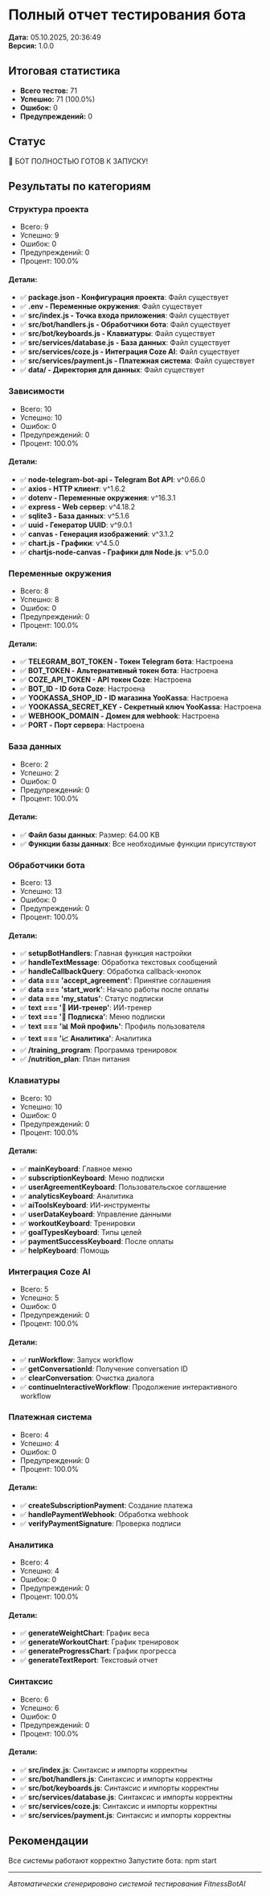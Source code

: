 # Полный отчет тестирования бота

**Дата:** 05.10.2025, 20:36:49  
**Версия:** 1.0.0

## Итоговая статистика

- **Всего тестов:** 71
- **Успешно:** 71 (100.0%)
- **Ошибок:** 0
- **Предупреждений:** 0

## Статус

🎉 БОТ ПОЛНОСТЬЮ ГОТОВ К ЗАПУСКУ!

## Результаты по категориям

### Структура проекта

- Всего: 9
- Успешно: 9
- Ошибок: 0
- Предупреждений: 0
- Процент: 100.0%

#### Детали:

- ✅ **package.json - Конфигурация проекта**: Файл существует
- ✅ **.env - Переменные окружения**: Файл существует
- ✅ **src/index.js - Точка входа приложения**: Файл существует
- ✅ **src/bot/handlers.js - Обработчики бота**: Файл существует
- ✅ **src/bot/keyboards.js - Клавиатуры**: Файл существует
- ✅ **src/services/database.js - База данных**: Файл существует
- ✅ **src/services/coze.js - Интеграция Coze AI**: Файл существует
- ✅ **src/services/payment.js - Платежная система**: Файл существует
- ✅ **data/ - Директория для данных**: Файл существует


### Зависимости

- Всего: 10
- Успешно: 10
- Ошибок: 0
- Предупреждений: 0
- Процент: 100.0%

#### Детали:

- ✅ **node-telegram-bot-api - Telegram Bot API**: v^0.66.0
- ✅ **axios - HTTP клиент**: v^1.6.2
- ✅ **dotenv - Переменные окружения**: v^16.3.1
- ✅ **express - Web сервер**: v^4.18.2
- ✅ **sqlite3 - База данных**: v^5.1.6
- ✅ **uuid - Генератор UUID**: v^9.0.1
- ✅ **canvas - Генерация изображений**: v^3.1.2
- ✅ **chart.js - Графики**: v^4.5.0
- ✅ **chartjs-node-canvas - Графики для Node.js**: v^5.0.0


### Переменные окружения

- Всего: 8
- Успешно: 8
- Ошибок: 0
- Предупреждений: 0
- Процент: 100.0%

#### Детали:

- ✅ **TELEGRAM_BOT_TOKEN - Токен Telegram бота**: Настроена
- ✅ **BOT_TOKEN - Альтернативный токен бота**: Настроена
- ✅ **COZE_API_TOKEN - API токен Coze**: Настроена
- ✅ **BOT_ID - ID бота Coze**: Настроена
- ✅ **YOOKASSA_SHOP_ID - ID магазина YooKassa**: Настроена
- ✅ **YOOKASSA_SECRET_KEY - Секретный ключ YooKassa**: Настроена
- ✅ **WEBHOOK_DOMAIN - Домен для webhook**: Настроена
- ✅ **PORT - Порт сервера**: Настроена


### База данных

- Всего: 2
- Успешно: 2
- Ошибок: 0
- Предупреждений: 0
- Процент: 100.0%

#### Детали:

- ✅ **Файл базы данных**: Размер: 64.00 KB
- ✅ **Функции базы данных**: Все необходимые функции присутствуют


### Обработчики бота

- Всего: 13
- Успешно: 13
- Ошибок: 0
- Предупреждений: 0
- Процент: 100.0%

#### Детали:

- ✅ **setupBotHandlers**: Главная функция настройки
- ✅ **handleTextMessage**: Обработка текстовых сообщений
- ✅ **handleCallbackQuery**: Обработка callback-кнопок
- ✅ **data === 'accept_agreement'**: Принятие соглашения
- ✅ **data === 'start_work'**: Начало работы после оплаты
- ✅ **data === 'my_status'**: Статус подписки
- ✅ **text === '🤖 ИИ-тренер'**: ИИ-тренер
- ✅ **text === '💎 Подписка'**: Меню подписки
- ✅ **text === '📊 Мой профиль'**: Профиль пользователя
- ✅ **text === '📈 Аналитика'**: Аналитика
- ✅ **/training_program**: Программа тренировок
- ✅ **/nutrition_plan**: План питания


### Клавиатуры

- Всего: 10
- Успешно: 10
- Ошибок: 0
- Предупреждений: 0
- Процент: 100.0%

#### Детали:

- ✅ **mainKeyboard**: Главное меню
- ✅ **subscriptionKeyboard**: Меню подписки
- ✅ **userAgreementKeyboard**: Пользовательское соглашение
- ✅ **analyticsKeyboard**: Аналитика
- ✅ **aiToolsKeyboard**: ИИ-инструменты
- ✅ **userDataKeyboard**: Управление данными
- ✅ **workoutKeyboard**: Тренировки
- ✅ **goalTypesKeyboard**: Типы целей
- ✅ **paymentSuccessKeyboard**: После оплаты
- ✅ **helpKeyboard**: Помощь


### Интеграция Coze AI

- Всего: 5
- Успешно: 5
- Ошибок: 0
- Предупреждений: 0
- Процент: 100.0%

#### Детали:

- ✅ **runWorkflow**: Запуск workflow
- ✅ **getConversationId**: Получение conversation ID
- ✅ **clearConversation**: Очистка диалога
- ✅ **continueInteractiveWorkflow**: Продолжение интерактивного workflow


### Платежная система

- Всего: 4
- Успешно: 4
- Ошибок: 0
- Предупреждений: 0
- Процент: 100.0%

#### Детали:

- ✅ **createSubscriptionPayment**: Создание платежа
- ✅ **handlePaymentWebhook**: Обработка webhook
- ✅ **verifyPaymentSignature**: Проверка подписи


### Аналитика

- Всего: 4
- Успешно: 4
- Ошибок: 0
- Предупреждений: 0
- Процент: 100.0%

#### Детали:

- ✅ **generateWeightChart**: График веса
- ✅ **generateWorkoutChart**: График тренировок
- ✅ **generateProgressChart**: График прогресса
- ✅ **generateTextReport**: Текстовый отчет


### Синтаксис

- Всего: 6
- Успешно: 6
- Ошибок: 0
- Предупреждений: 0
- Процент: 100.0%

#### Детали:

- ✅ **src/index.js**: Синтаксис и импорты корректны
- ✅ **src/bot/handlers.js**: Синтаксис и импорты корректны
- ✅ **src/bot/keyboards.js**: Синтаксис и импорты корректны
- ✅ **src/services/database.js**: Синтаксис и импорты корректны
- ✅ **src/services/coze.js**: Синтаксис и импорты корректны
- ✅ **src/services/payment.js**: Синтаксис и импорты корректны


## Рекомендации

Все системы работают корректно
Запустите бота: npm start

---

*Автоматически сгенерировано системой тестирования FitnessBotAI*
